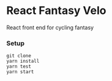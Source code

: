 # React Fantasy Velo

React front end for cycling fantasy

### Setup

```
git clone
yarn install
yarn test
yarn start
```
